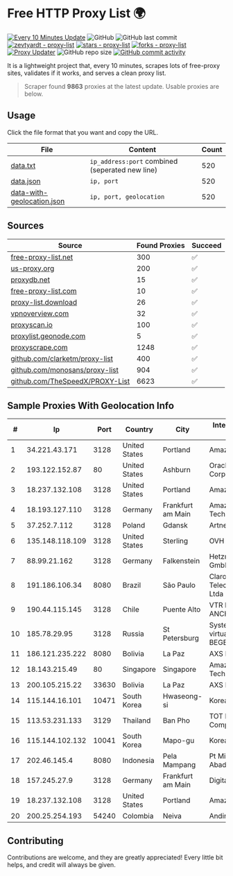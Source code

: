 
# Free HTTP Proxy List 🌍

[![Every 10 Minutes Update](https://github.com/mertguvencli/http-proxy-list/actions/workflows/main.yml/badge.svg?branch=main)](https://github.com/mertguvencli/http-proxy-list/actions/workflows/main.yml)
![GitHub](https://img.shields.io/github/license/mertguvencli/http-proxy-list)
![GitHub last commit](https://img.shields.io/github/last-commit/mertguvencli/http-proxy-list)
[![zevtyardt - proxy-list](https://img.shields.io/static/v1?label=zevtyardt&message=proxy-list&color=blue&logo=github)](https://github.com/zevtyardt/proxy-list "Go to GitHub repo")
[![stars - proxy-list](https://img.shields.io/github/stars/zevtyardt/proxy-list?style=social)](https://github.com/zevtyardt/proxy-list)
[![forks - proxy-list](https://img.shields.io/github/forks/zevtyardt/proxy-list?style=social)](https://github.com/zevtyardt/proxy-list)
[![Proxy Updater](https://github.com/zevtyardt/proxy-list/workflows/Proxy%20Updater/badge.svg)](https://github.com/zevtyardt/proxy-list/actions?query=workflow:"Proxy+Updater")
![GitHub repo size](https://img.shields.io/github/repo-size/zevtyardt/proxy-list)
[![GitHub commit activity](https://img.shields.io/github/commit-activity/m/zevtyardt/proxy-list?logo=commits)](https://github.com/zevtyardt/proxy-list/commits/main)

It is a lightweight project that, every 10 minutes, scrapes lots of free-proxy sites, validates if it works, and serves a clean proxy list.

> Scraper found **9863** proxies at the latest update. Usable proxies are below.

## Usage

Click the file format that you want and copy the URL.

|File|Content|Count|
|----|-------|-----|
|[data.txt](https://raw.githubusercontent.com/mertguvencli/http-proxy-list/main/proxy-list/data.txt)|`ip_address:port` combined (seperated new line)|520|
|[data.json](https://raw.githubusercontent.com/mertguvencli/http-proxy-list/main/proxy-list/data.json)|`ip, port`|520|
|[data-with-geolocation.json](https://raw.githubusercontent.com/mertguvencli/http-proxy-list/main/proxy-list/data-with-geolocation.json)|`ip, port, geolocation`|520|

## Sources

|Source|Found Proxies|Succeed|
|------|-------------|-------|
|[free-proxy-list.net](https://free-proxy-list.net)|300|✅|
|[us-proxy.org](https://www.us-proxy.org)|200|✅|
|[proxydb.net](http://proxydb.net)|15|✅|
|[free-proxy-list.com](https://free-proxy-list.com/?page=&port=&type%5B%5D=http&type%5B%5D=https&up_time=0&search=Search)|10|✅|
|[proxy-list.download](https://www.proxy-list.download/HTTP)|26|✅|
|[vpnoverview.com](https://vpnoverview.com/privacy/anonymous-browsing/free-proxy-servers)|32|✅|
|[proxyscan.io](https://www.proxyscan.io)|100|✅|
|[proxylist.geonode.com](https://proxylist.geonode.com/api/proxy-list?limit=300&page=1&sort_by=lastChecked&sort_type=desc&protocols=http,https)|5|✅|
|[proxyscrape.com](https://api.proxyscrape.com/v2/?request=displayproxies&protocol=http&timeout=10000&country=all&ssl=all&anonymity=all)|1248|✅|
|[github.com/clarketm/proxy-list](https://raw.githubusercontent.com/clarketm/proxy-list/master/proxy-list-raw.txt)|400|✅|
|[github.com/monosans/proxy-list](https://raw.githubusercontent.com/monosans/proxy-list/main/proxies/http.txt)|904|✅|
|[github.com/TheSpeedX/PROXY-List](https://raw.githubusercontent.com/TheSpeedX/PROXY-List/master/http.txt)|6623|✅|


## Sample Proxies With Geolocation Info

|#|Ip|Port|Country|City|Internet Service Provider|
|-|--|----|-------|----|-------------------------|
|1|34.221.43.171|3128|United States|Portland|Amazon.com, Inc.|
|2|193.122.152.87|80|United States|Ashburn|Oracle Corporation|
|3|18.237.132.108|3128|United States|Portland|Amazon.com, Inc.|
|4|18.193.127.110|3128|Germany|Frankfurt am Main|Amazon Technologies Inc.|
|5|37.252.7.112|3128|Poland|Gdansk|Artnet Sp. z o.o.|
|6|135.148.118.109|3128|United States|Sterling|OVH US LLC|
|7|88.99.21.162|3128|Germany|Falkenstein|Hetzner Online GmbH|
|8|191.186.106.34|8080|Brazil|São Paulo|Claro NXT Telecomunicacoes Ltda|
|9|190.44.115.145|3128|Chile|Puente Alto|VTR BANDA ANCHA S.A.|
|10|185.78.29.95|3128|Russia|St Petersburg|System servers virtual hosting BEGET.RU|
|11|186.121.235.222|8080|Bolivia|La Paz|AXS Bolivia S. A.|
|12|18.143.215.49|80|Singapore|Singapore|Amazon Technologies Inc.|
|13|200.105.215.22|33630|Bolivia|La Paz|AXS Bolivia S. A.|
|14|115.144.16.101|10471|South Korea|Hwaseong-si|Korea Telecom|
|15|113.53.231.133|3129|Thailand|Ban Pho|TOT Public Company Limited|
|16|115.144.102.132|10041|South Korea|Mapo-gu|Korea Telecom|
|17|202.46.145.4|8080|Indonesia|Pela Mampang|Pt Mithaharum Abadi|
|18|157.245.27.9|3128|Germany|Frankfurt am Main|DigitalOcean, LLC|
|19|18.237.132.108|3128|United States|Portland|Amazon.com, Inc.|
|20|200.25.254.193|54240|Colombia|Neiva|Andinet ON Line|



## Contributing

Contributions are welcome, and they are greatly appreciated! Every
little bit helps, and credit will always be given.

